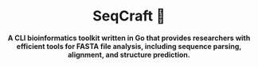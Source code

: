 <div align="center">
  <h1>SeqCraft 🧬</h1>
  <p align="center"><strong>A CLI bioinformatics toolkit written in Go that provides researchers with efficient tools for FASTA file analysis, including sequence parsing, alignment, and structure prediction.</strong></p>
</div>
